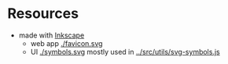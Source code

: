# Resources

- made with [Inkscape](https://inkscape.org/)
    - web app [./favicon.svg](favicon.svg)
    - UI [./symbols.svg](./symbols.svg) mostly used in [../src/utils/svg-symbols.js](../src/utils/svg-symbols.js)
